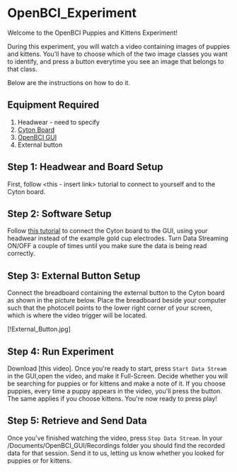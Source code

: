 # OpenBCI_Experiment

Welcome to the OpenBCI Puppies and Kittens Experiment! 

During this experiment, you will watch a video containing images of puppies and kittens. You'll have to choose which of the two image classes you want to identify, and press a button everytime you see an image that belongs to that class.

Below are the instructions on how to do it.

## Equipment Required

1. Headwear - need to specify
2. [Cyton Board](https://shop.openbci.com/collections/frontpage/products/cyton-biosensing-board-8-channel?variant=38958638542)
2. [OpenBCI GUI](https://github.com/OpenBCI/OpenBCI_GUI/releases/tag/v5.0.0)
3. External button

## Step 1: Headwear and Board Setup

First, follow <this - insert link> tutorial to connect <insert headwear> to yourself and to the Cyton board.

## Step 2: Software Setup

Follow [this tutorial](https://docs.openbci.com/docs/01GettingStarted/01-Boards/CytonGS) to connect the Cyton board to the GUI, using your headwear instead of the example gold cup electrodes. Turn Data Streaming ON/OFF a couple of times until you make sure the data is being read correctly.

## Step 3: External Button Setup

Connect the breadboard containing the external button to the Cyton board as shown in the picture below. Place the breadboard beside your computer such that the photocell points to the lower right corner of your screen, which is where the video trigger will be located.

[!External_Button.jpg]

## Step 4: Run Experiment

Download [this video]. Once you're ready to start, press ```Start Data Stream``` in the GUI,open the video, and make it Full-Screen. Decide whether you will be searching for puppies or for kittens and make a note of it. If you choose puppies, every time a puppy appears in the video, you'll press the button. The same applies if you choose kittens. You're now ready to press play!

## Step 5: Retrieve and Send Data

Once you've finished watching the video, press ```Stop Data Stream```. In your /Documents/OpenBCI_GUI/Recordings folder you should find the recorded data for that session. Send it to us, letting us know whether you looked for puppies or for kittens. 


